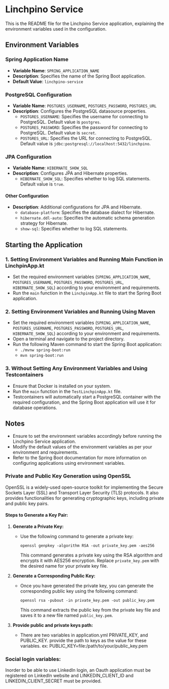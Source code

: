# Linchpino Service

This is the README file for the Linchpino Service application, explaining the environment variables used in the
configuration.

## Environment Variables

### Spring Application Name

- **Variable Name**: `SPRING_APPLICATION_NAME`
- **Description**: Specifies the name of the Spring Boot application.
- **Default Value**: `linchpino-service`

### PostgreSQL Configuration

- **Variable Name**: `POSTGRES_USERNAME`, `POSTGRES_PASSWORD`, `POSTGRES_URL`
- **Description**: Configures the PostgreSQL datasource properties.
    - `POSTGRES_USERNAME`: Specifies the username for connecting to PostgreSQL. Default value is `postgres`.
    - `POSTGRES_PASSWORD`: Specifies the password for connecting to PostgreSQL. Default value is `secret`.
    - `POSTGRES_URL`: Specifies the URL for connecting to PostgreSQL. Default value
      is `jdbc:postgresql://localhost:5432/linchpino`.

### JPA Configuration

- **Variable Name**: `HIBERNATE_SHOW_SQL`
- **Description**: Configures JPA and Hibernate properties.
    - `HIBERNATE_SHOW_SQL`: Specifies whether to log SQL statements. Default value is `true`.

#### Other Configuration

- **Description**: Additional configurations for JPA and Hibernate.
    - `database-platform`: Specifies the database dialect for Hibernate.
    - `hibernate.ddl-auto`: Specifies the automatic schema generation strategy for Hibernate.
    - `show-sql`: Specifies whether to log SQL statements.

## Starting the Application

### 1. Setting Environment Variables and Running Main Function in LinchpinApp.kt

- Set the required environment
  variables (`SPRING_APPLICATION_NAME`, `POSTGRES_USERNAME`, `POSTGRES_PASSWORD`, `POSTGRES_URL`, `HIBERNATE_SHOW_SQL`)
  according to your environment and requirements.
- Run the `main` function in the `LinchpinApp.kt` file to start the Spring Boot application.

### 2. Setting Environment Variables and Running Using Maven

- Set the required environment
  variables (`SPRING_APPLICATION_NAME`, `POSTGRES_USERNAME`, `POSTGRES_PASSWORD`, `POSTGRES_URL`, `HIBERNATE_SHOW_SQL`)
  according to your environment and requirements.
- Open a terminal and navigate to the project directory.
- Run the following Maven command to start the Spring Boot application:
    - `./mvnw spring-boot:run`
    - `mvn spring-boot:run`

### 3. Without Setting Any Environment Variables and Using Testcontainers

- Ensure that Docker is installed on your system.
- Run the `main` function in the `TestLinchpinApp.kt` file.
- Testcontainers will automatically start a PostgreSQL container with the required configuration, and the Spring Boot
  application will use it for database operations.

## Notes

- Ensure to set the environment variables accordingly before running the Linchpino Service application.
- Modify the default values of the environment variables as per your environment and requirements.
- Refer to the Spring Boot documentation for more information on configuring applications using environment variables.

### Private and Public Key Generation using OpenSSL

OpenSSL is a widely-used open-source toolkit for implementing the Secure Sockets Layer (SSL) and Transport Layer Security (TLS) protocols. It also provides functionalities for generating cryptographic keys, including private and public key pairs.

#### Steps to Generate a Key Pair:

1. **Generate a Private Key:**
    - Use the following command to generate a private key:
      ```
      openssl genpkey -algorithm RSA -out private_key.pem -aes256
      ```
      This command generates a private key using the RSA algorithm and encrypts it with AES256 encryption. Replace `private_key.pem` with the desired name for your private key file.

2. **Generate a Corresponding Public Key:**
    - Once you have generated the private key, you can generate the corresponding public key using the following command:
      ```
      openssl rsa -pubout -in private_key.pem -out public_key.pem
      ```
      This command extracts the public key from the private key file and saves it to a new file named `public_key.pem`.
3. **Provide public and private keys path:**
    - There are two variables in application.yml PRIVATE_KEY, and PUBLIC_KEY. provide the path to keys as the value for these variables. ex: PUBLIC_KEY=file:/path/to/your/public_key.pem


### Social login variables:
Inorder to be able to use LinkedIn login, an Oauth application must be registered on LinkedIn website and LINKEDIN_CLIENT_ID and LINKEDIN_CLIENT_SECRET must be provided.
